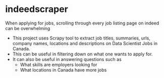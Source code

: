 # indeedscraper
When applying for jobs, scrolling through every job listing page on indeed can be overwhelming 
- This project uses Scrapy tool to extract job titles, summaries, urls, company names, locations and descriptions on Data Scientist Jobs in Canada. 
- This can be useful in filtering down on what one wants to apply for. 
- It can also be useful in answering questions such as 
   - What skills are employers looking for 
   - What locations in Canada have more jobs 

